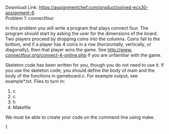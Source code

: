 Download Link: https://assignmentchef.com/product/solved-ecs30-assignment-6
<br>
Problem 1: connectfour

In this problem you will write a program that plays connect four. The program should start by asking the user for the dimensions of the board. Two players proceed by dropping coins into the columns. Coins fall to the bottom, and if a player has 4 coins in a row (horizontally, vertically, or diagonally), then that player wins the game. See <a href="http://www.connectfour.org/connect-4-online.php">http://www. </a><a href="http://www.connectfour.org/connect-4-online.php">connectfour.org/connect-4-online.php</a> if you are unfamiliar with the game.

Skeleton code has been written for you, though you do not need to use it. If you use the skeleton code, you should define the body of main and the body of the functions in gameboard.c. For example output, see example*.txt. Files to turn in:

<ol>

 <li>c</li>

 <li>c</li>

 <li>h</li>

 <li>Makefile</li>

</ol>

We must be able to create your code on the command line using make.

1